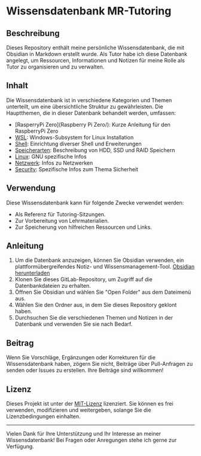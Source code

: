 # Wissensdatenbank MR-Tutoring

## Beschreibung
Dieses Repository enthält meine persönliche Wissensdatenbank, die mit Obsidian in Markdown erstellt wurde. Als Tutor habe ich diese Datenbank angelegt, um Ressourcen, Informationen und Notizen für meine Rolle als Tutor zu organisieren und zu verwalten.

## Inhalt
Die Wissensdatenbank ist in verschiedene Kategorien und Themen unterteilt, um eine übersichtliche Struktur zu gewährleisten. Die Hauptthemen, die in dieser Datenbank behandelt werden, umfassen:

- [RasperryPi Zero](Raspberry Pi Zero/): Kurze Anleitung für den RaspberryPi Zero
- [WSL](Windows/WSL/): Windows-Subsystem for Linux Installation
- [Shell](Shell/): Einrichtung diverser Shell und Erweiterungen
- [Speicherarten](Speicherarten/): Beschreibung von HDD, SSD und RAID Speichern
- [Linux](Linux/): GNU spezifische Infos
- [Netzwerk](Netzwerk/): Infos zu Netzwerken
- [Security](Security/): Spezifische Infos zum Thema Sicherheit
## Verwendung
Diese Wissensdatenbank kann für folgende Zwecke verwendet werden:

- Als Referenz für Tutoring-Sitzungen.
- Zur Vorbereitung von Lehrmaterialien.
- Zur Speicherung von hilfreichen Ressourcen und Links.

## Anleitung
1. Um die Datenbank anzuzeigen, können Sie Obsidian verwenden, ein plattformübergreifendes Notiz- und Wissensmanagement-Tool. [Obsidian herunterladen](https://obsidian.md/)
2. Klonen Sie dieses GitLab-Repository, um Zugriff auf die Datenbankdateien zu erhalten.
3. Öffnen Sie Obsidian und wählen Sie "Open Folder" aus dem Dateimenü aus.
4. Wählen Sie den Ordner aus, in dem Sie dieses Repository geklont haben.
5. Durchsuchen Sie die verschiedenen Themen und Notizen in der Datenbank und verwenden Sie sie nach Bedarf.
## Beitrag
Wenn Sie Vorschläge, Ergänzungen oder Korrekturen für die Wissensdatenbank haben, zögern Sie nicht, Beiträge über Pull-Anfragen zu senden oder Issues zu erstellen. Ihre Beiträge sind willkommen!

## Lizenz
Dieses Projekt ist unter der [MIT-Lizenz](LICENSE) lizenziert. Sie können es frei verwenden, modifizieren und weitergeben, solange Sie die Lizenzbedingungen einhalten.

---

Vielen Dank für Ihre Unterstützung und Ihr Interesse an meiner Wissensdatenbank! Bei Fragen oder Anregungen stehe ich gerne zur Verfügung.

